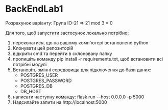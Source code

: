 # BackEndLab1
Розрахунок варіанту:
Група IO-21 => 21 mod 3 = 0

Для того, щоб запустити застосунок локально потрібно:
  1. переконатися, що на вашому комп'ютері встановлено python
  2. Клонувати цей репозиторій
  3. відкрити cmd та перейти в склоновану папку
  4. пропишіть команду pip install -r requirements.txt, щоб встановити всі потрібні модулі
  5. Встановіть змінні середовища для підключення до бази даних:
       - POSTGRES_USER
       - POSTGRES_PASSWORD
       - POSTGRES_DB
       - DB_HOST
  7. написати наступну команду: flask run --host 0.0.0.0 -p 5000
  8. Надсилайте запити на http://localhost:5000

